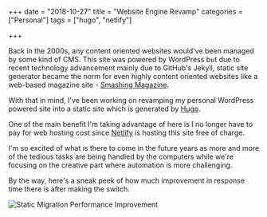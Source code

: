 +++
date = "2018-10-27"
title = "Website Engine Revamp"
categories = ["Personal"]
tags = ["hugo", "netlify"]

+++

Back in the 2000s, any content oriented websites would've been managed by some kind of CMS. This site was powered by WordPress but due to recent technology advancement mainly due to GitHub's Jekyll, static site generator became the norm for even highly content oriented websites like a web-based magazine site - [Smashing Magazine](https://www.netlify.com/blog/2017/03/16/smashing-magazine-just-got-10x-faster/).

With that in mind, I've been working on revamping my personal WordPress powered site into a static site which is generated by [Hugo](https://gohugo.io/).

One of the main benefit I'm taking advantage of here is I no longer have to pay for web hosting cost since [Netlify](https://www.netlify.com/) is hosting this site free of charge.

I'm so excited of what is there to come in the future years as more and more of the tedious tasks are being handled by the computers while we're focusing on the creative part where automation is more challenging.

By the way, here's a sneak peek of how much improvement in response time there is after making the switch.

![Static Migration Performance Improvement](/2018/10/website-engine-revamp/static-migration-performance-improvement.jpg)
